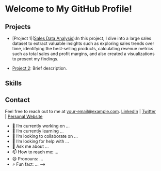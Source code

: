 # Welcome to My GitHub Profile!

## Projects
- [Project 1]([Sales Data Analysis](https://github.com/Mr-Ayeh/Sales_Data_Analysis)):In this project, I dive into a large sales dataset to extract valuable insights such as exploring sales trends over time, identifying the best-selling products, calculating revenue metrics such as total sales and profit margins, and also created a visualizations to present my findings.
  
- [Project 2](link-to-project-2): Brief description.

## Skills


## Contact
Feel free to reach out to me at [your-email@example.com](mailto:your-email@example.com).
[LinkedIn](https://www.linkedin.com/in/yourusername) | [Twitter](https://twitter.com/yourusername) | [Personal Website](https://www.yourwebsite.com)



- 🔭 I’m currently working on ...
- 🌱 I’m currently learning ...
- 👯 I’m looking to collaborate on ...
- 🤔 I’m looking for help with ...
- 💬 Ask me about ...
- 📫 How to reach me: ...
- 😄 Pronouns: ...
- ⚡ Fun fact: ...
-->
